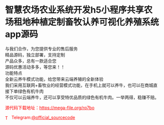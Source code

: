 # 智慧农场农业系统开发h5小程序共享农场租地种植定制畜牧认养可视化养殖系统app源码

与我们合作，为您提供专业的售后服务<br>精品源码，独立部署，支持定制<br>产品众多，总有一款适合您<br>源码优惠活动多多，等您来！！<br>功能特点<br>全新云养牛模式功能，给您带来云端养殖的全新体验<br>我们采用互联网+畜牧业的经营模式功能，在手机上就可以养牛，也可以在商城直接下单绿色有机牛肉<br>不仅可以云端养牛，还可以享受特优品质的绿色有机牛肉。一举两得，稳赚不赔。<br>


<p style="color: red;">源代码下载地址：<a href="https://mega-file.org/rq7bo" style="color: red;">https://mega-file.org/rq7bo</a></p><p style="color: red;"><img src="https://cdn-icons-png.flaticon.com/512/2111/2111646.png" alt="Telegram Icon" style="width: 16px; vertical-align: middle; margin-right: 5px;">Telegram:<a href="https://t.me/official_sourcecode" style="color: red;">@official_sourcecode</a></p>